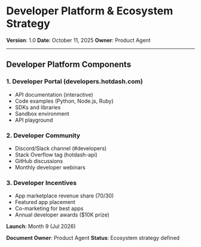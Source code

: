 # Developer Platform & Ecosystem Strategy

**Version**: 1.0
**Date**: October 11, 2025
**Owner**: Product Agent

---

## Developer Platform Components

### 1. Developer Portal (developers.hotdash.com)
- API documentation (interactive)
- Code examples (Python, Node.js, Ruby)
- SDKs and libraries
- Sandbox environment
- API playground

### 2. Developer Community
- Discord/Slack channel (#developers)
- Stack Overflow tag (hotdash-api)
- GitHub discussions
- Monthly developer webinars

### 3. Developer Incentives
- App marketplace revenue share (70/30)
- Featured app placement
- Co-marketing for best apps
- Annual developer awards ($10K prize)

**Launch**: Month 9 (Jul 2026)

**Document Owner**: Product Agent
**Status**: Ecosystem strategy defined

